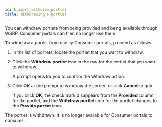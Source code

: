 ```yaml
---
id: h_mport_withdraw_portlet
title: Withdrawing a portlet
---
```





You can withdraw portlets from being provided and being available through WSRP. Consumer portals can then no longer use them.

To withdraw a portlet from use by Consumer portals, proceed as follows:

1.  In the list of portlets, locate the portlet that you want to withdraw.

2.  Click the **Withdraw portlet** icon in the row for the portlet that you want to withdraw.

    A prompt opens for you to confirm the Withdraw action.

3.  Click **OK** at the prompt to withdraw the portlet, or click **Cancel** to quit.

    If you click **OK**, the check mark disappears from the **Provided** column for the portlet, and the **Withdraw portlet** icon for the portlet changes to the **Provide portlet** icon.


The portlet is withdrawn. It is no longer available for Consumer portals to consume.

